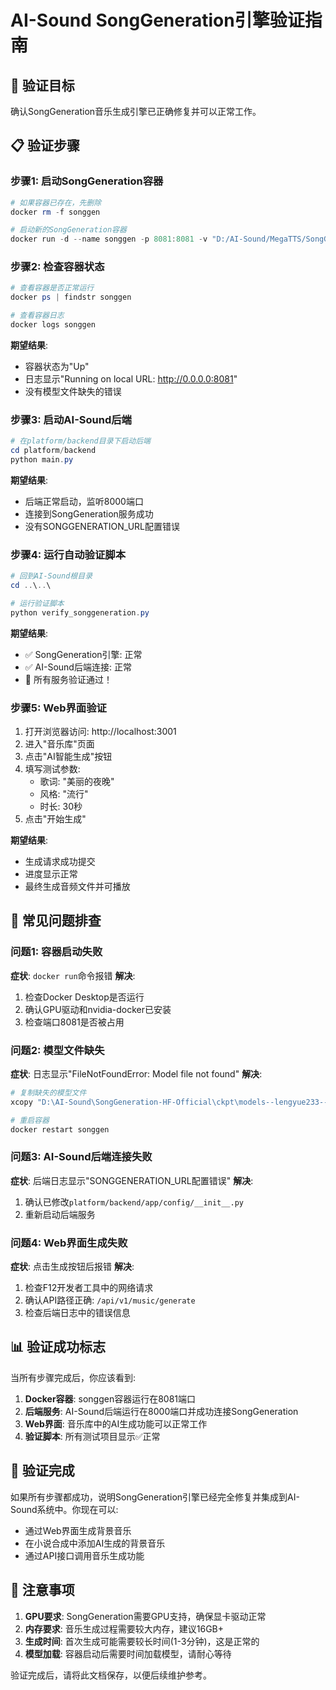 # AI-Sound SongGeneration引擎验证指南

## 🎯 验证目标
确认SongGeneration音乐生成引擎已正确修复并可以正常工作。

## 📋 验证步骤

### 步骤1: 启动SongGeneration容器
```powershell
# 如果容器已存在，先删除
docker rm -f songgen

# 启动新的SongGeneration容器
docker run -d --name songgen -p 8081:8081 -v "D:/AI-Sound/MegaTTS/SongGeneration:/workspace/SongGeneration" --gpus all juhayna/song-generation-levo:hf0613
```

### 步骤2: 检查容器状态
```powershell
# 查看容器是否正常运行
docker ps | findstr songgen

# 查看容器日志
docker logs songgen
```

**期望结果**: 
- 容器状态为"Up"
- 日志显示"Running on local URL: http://0.0.0.0:8081"
- 没有模型文件缺失的错误

### 步骤3: 启动AI-Sound后端
```powershell
# 在platform/backend目录下启动后端
cd platform/backend
python main.py
```

**期望结果**:
- 后端正常启动，监听8000端口
- 连接到SongGeneration服务成功
- 没有SONGGENERATION_URL配置错误

### 步骤4: 运行自动验证脚本
```powershell
# 回到AI-Sound根目录
cd ..\..\

# 运行验证脚本
python verify_songgeneration.py
```

**期望结果**:
- ✅ SongGeneration引擎: 正常
- ✅ AI-Sound后端连接: 正常
- 🎉 所有服务验证通过！

### 步骤5: Web界面验证
1. 打开浏览器访问: http://localhost:3001
2. 进入"音乐库"页面
3. 点击"AI智能生成"按钮
4. 填写测试参数:
   - 歌词: "美丽的夜晚"
   - 风格: "流行"
   - 时长: 30秒
5. 点击"开始生成"

**期望结果**:
- 生成请求成功提交
- 进度显示正常
- 最终生成音频文件并可播放

## 🔧 常见问题排查

### 问题1: 容器启动失败
**症状**: `docker run`命令报错
**解决**: 
1. 检查Docker Desktop是否运行
2. 确认GPU驱动和nvidia-docker已安装
3. 检查端口8081是否被占用

### 问题2: 模型文件缺失
**症状**: 日志显示"FileNotFoundError: Model file not found"
**解决**:
```powershell
# 复制缺失的模型文件
xcopy "D:\AI-Sound\SongGeneration-HF-Official\ckpt\models--lengyue233--content-vec-best" "D:\AI-Sound\MegaTTS\SongGeneration\ckpt\models--lengyue233--content-vec-best\" /E /I /Y

# 重启容器
docker restart songgen
```

### 问题3: AI-Sound后端连接失败
**症状**: 后端日志显示"SONGGENERATION_URL配置错误"
**解决**:
1. 确认已修改`platform/backend/app/config/__init__.py`
2. 重新启动后端服务

### 问题4: Web界面生成失败
**症状**: 点击生成按钮后报错
**解决**:
1. 检查F12开发者工具中的网络请求
2. 确认API路径正确: `/api/v1/music/generate`
3. 检查后端日志中的错误信息

## 📊 验证成功标志

当所有步骤完成后，你应该看到:

1. **Docker容器**: songgen容器运行在8081端口
2. **后端服务**: AI-Sound后端运行在8000端口并成功连接SongGeneration
3. **Web界面**: 音乐库中的AI生成功能可以正常工作
4. **验证脚本**: 所有测试项目显示✅正常

## 🎉 验证完成

如果所有步骤都成功，说明SongGeneration引擎已经完全修复并集成到AI-Sound系统中。你现在可以:

- 通过Web界面生成背景音乐
- 在小说合成中添加AI生成的背景音乐
- 通过API接口调用音乐生成功能

## 📝 注意事项

1. **GPU要求**: SongGeneration需要GPU支持，确保显卡驱动正常
2. **内存要求**: 音乐生成过程需要较大内存，建议16GB+
3. **生成时间**: 首次生成可能需要较长时间(1-3分钟)，这是正常的
4. **模型加载**: 容器启动后需要时间加载模型，请耐心等待

验证完成后，请将此文档保存，以便后续维护参考。 
